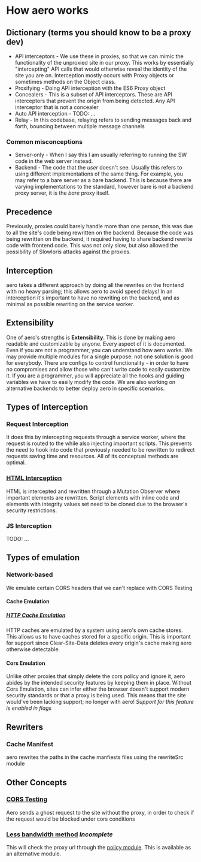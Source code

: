 # How aero works

## Dictionary (terms you should know to be a proxy dev)

- API interceptors - We use these in proxies, so that we can mimic the functionality of the unproxied site in our proxy. This works by essentially "intercepting" API calls that would otherwise reveal the identity of the site you are on. Interception mostly occurs with Proxy objects or sometimes methods on the Object class.
- Proxifying - Doing API interception with the ES6 Proxy object
- Concealers - This is a subset of API interceptors. These are API interceptors that prevent the origin from being detected. Any API interceptor that is not a concealer
- Auto API interception - TODO: ...
- Relay - In this codebase, relaying refers to sending messages back and forth, bouncing between multiple message channels

### Common misconceptions

- Server-only - When I say this I am usually referring to running the SW code in the web server instead.
- Backend - The code that the *user* doesn't see. Usually this refers to using different implementations of the same thing. For example, you may refer to a bare server as a bare backend. This is because there are varying implementations to the standard, however bare is not a backend proxy server, it is the *bare* proxy itself.

## Precedence

Previously, proxies could barely handle more than one person, this was due to all the site's code being rewritten on the backend. Because the code was being rewritten on the backend, it required having to share backend rewrite code with frontend code. This was not only slow, but also allowed the possibility of Slowloris attacks against the proxies.

## Interception

aero takes a different approach by doing all the rewrites on the frontend with no heavy parsing; this allows aero to avoid speed delays! In an interception it's important to have no rewriting on the backend, and as minimal as possible rewriting on the service worker.

## Extensibility

One of aero's strengths is **Extensibility**. This is done by making aero readable and customizable by anyone. Every aspect of it is documented. Even if you are not a programmer, you can understand how aero works. We may provide multiple modules for a single purpose: not one solution is good for everybody. There are configs to control functionality - in order to have no compromises and allow those who can't write code to easily customize it. If you are a programmer, you will appreciate all the hooks and guiding variables we have to easily modify the code. We are also working on alternative backends to better deploy aero in specific scenarios.

## Types of Interception

### Request Interception

It does this by intercepting requests through a service worker, where the request is routed to the while also injecting important scripts. This prevents the need to hook into code that previously needed to be rewritten to redirect requests saving time and resources. All of its conceptual methods are optimal.

### [HTML Interception](https://github.com/ProxyHaven/aero/blob/Unstable/src/browser/rewriters/html.ts)

HTML is intercepted and rewritten through a Mutation Observer where important elements are rewritten. Script elements with inline code and elements with integrity values set need to be cloned due to the browser's security restrictions.

### JS Interception

TODO: ...

## Types of emulation

### Network-based

We emulate certain CORS headers that we can't replace with CORS Testing

#### Cache Emulation

##### [HTTP Cache Emulation](https://github.com/ProxyHaven/aero/blob/Unstable/src/this/cors/CacheManager.ts)

HTTP caches are emulated by a system using aero's own cache stores. This allows us to have caches stored for a specific origin. This is important for support since Clear-Site-Data deletes every origin's cache making aero otherwise detectable.

#### Cors Emulation

Unlike other proxies that simply delete the cors policy and ignore it, aero abides by the intended security features by keeping them in place. Without Cors Emulation, sites can infer either the browser doesn't support modern security standards or that a proxy is being used. This means that the site would've been lacking support; no longer with aero! _Support for this feature is enabled in flags_

## Rewriters

### Cache Manifest

aero rewrites the paths in the cache manfiests files using the rewriteSrc module

## Other Concepts

### [CORS Testing](https://github.com/ProxyHaven/aero/blob/main/this/cors/test.ts)

Aero sends a ghost request to the site without the proxy, in order to check if the request would be blocked under cors conditions

### [Less bandwidth method](https://github.com/ProxyHaven/aero/blob/main/this/cors/testNoReq.ts) _Incomplete_

This will check the proxy url through the [policy module](https://github.com/ProxyHaven/aero/blob/main/browser/misc/policy.ts). This is available as an alternative module.
